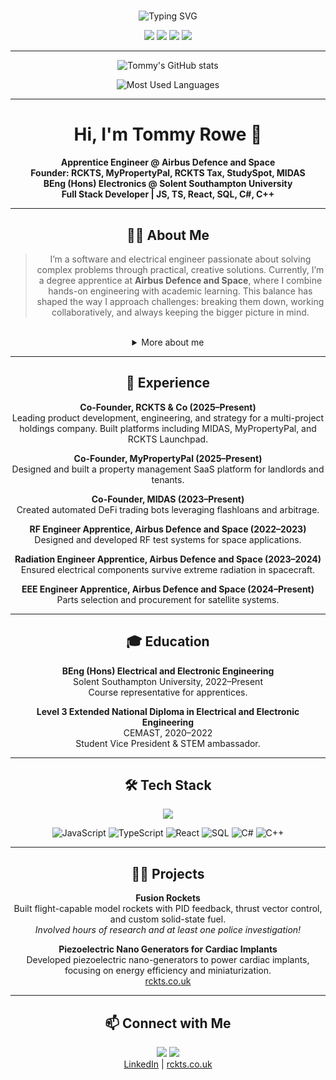 # <p align="center">
<p align="center">
  <img src="https://readme-typing-svg.demolab.com?font=Fira+Code&weight=700&size=28&pause=1000&color=36BCF7&center=true&vCenter=true&width=800&lines=Hi%2C+I'm+Tommy+Rowe+%F0%9F%91%8B;Engineer+%7C+Founder+%7C+Full+Stack+Dev;Building+things+that+matter+%F0%9F%9A%80" alt="Typing SVG" />
</p>

<p align="center">
	<img src="https://img.shields.io/badge/Engineer%20@%20Airbus-003366?style=for-the-badge&logo=airbus&logoColor=white"/>
	<img src="https://img.shields.io/badge/Founder-RCKTS%20%7C%20MyPropertyPal%20%7C%20RCKTS%20Tax%20%7C%20StudySpot-36BCF7?style=for-the-badge"/>
	<img src="https://img.shields.io/badge/BEng%20Electronics-Solent%20Southampton%20Uni-FF5959?style=for-the-badge"/>
	<img src="https://img.shields.io/badge/Full%20Stack%20Dev-JS%20%7C%20TS%20%7C%20React%20%7C%20SQL%20%7C%20C%23%20%7C%20C%2B%2B-FFD700?style=for-the-badge"/>
</p>

<hr/>

<p align="center">
	<img src="https://github-readme-stats.vercel.app/api?username=rubberduckies12&show_icons=true&theme=tokyonight&hide_border=true" alt="Tommy's GitHub stats"/>
</p>
<p align="center">
  <img src="https://github-readme-stats.vercel.app/api/top-langs/?username=rubberduckies12&layout=compact&theme=tokyonight&hide_border=true" alt="Most Used Languages"/>
</p>


---


<div align="center">
	<h1>Hi, I'm Tommy Rowe 👋</h1>
	<b>Apprentice Engineer @ Airbus Defence and Space</b><br/>
	<b>Founder: RCKTS, MyPropertyPal, RCKTS Tax, StudySpot, MIDAS</b><br/>
	<b>BEng (Hons) Electronics @ Solent Southampton University</b><br/>
	<b>Full Stack Developer | JS, TS, React, SQL, C#, C++</b>
</div>

---



<h2 align="center">👨‍💻 About Me</h2>
<div align="center">
<blockquote>
I’m a software and electrical engineer passionate about solving complex problems through practical, creative solutions. Currently, I’m a degree apprentice at <b>Airbus Defence and Space</b>, where I combine hands-on engineering with academic learning. This balance has shaped the way I approach challenges: breaking them down, working collaboratively, and always keeping the bigger picture in mind.
</blockquote>
<br/>
<details>
<summary>More about me</summary>
<p align="center">
Alongside my professional and academic journey, I’ve founded and contributed to several businesses. Each venture has taught me resilience, adaptability, and the importance of building technology that genuinely makes an impact.<br/><br/>
What drives me most is curiosity. I love experimenting with new ideas, bridging hardware and software, and turning concepts into working systems. Whether in aerospace, entrepreneurship, or personal projects, I’m motivated by the opportunity to keep learning and to build things that matter.
</p>
</details>
</div>

---



<h2 align="center">🚀 Experience</h2>
<div align="center">
	<p><b>Co-Founder, RCKTS & Co (2025–Present)</b><br/>Leading product development, engineering, and strategy for a multi-project holdings company. Built platforms including MIDAS, MyPropertyPal, and RCKTS Launchpad.</p>
	<p><b>Co-Founder, MyPropertyPal (2025–Present)</b><br/>Designed and built a property management SaaS platform for landlords and tenants.</p>
	<p><b>Co-Founder, MIDAS (2023–Present)</b><br/>Created automated DeFi trading bots leveraging flashloans and arbitrage.</p>
	<p><b>RF Engineer Apprentice, Airbus Defence and Space (2022–2023)</b><br/>Designed and developed RF test systems for space applications.</p>
	<p><b>Radiation Engineer Apprentice, Airbus Defence and Space (2023–2024)</b><br/>Ensured electrical components survive extreme radiation in spacecraft.</p>
	<p><b>EEE Engineer Apprentice, Airbus Defence and Space (2024–Present)</b><br/>Parts selection and procurement for satellite systems.</p>
</div>

---



<h2 align="center">🎓 Education</h2>
<div align="center">
	<p><b>BEng (Hons) Electrical and Electronic Engineering</b><br/>Solent Southampton University, 2022–Present<br/>Course representative for apprentices.</p>
	<p><b>Level 3 Extended National Diploma in Electrical and Electronic Engineering</b><br/>CEMAST, 2020–2022<br/>Student Vice President & STEM ambassador.</p>
</div>

---


<h2 align="center">🛠️ Tech Stack</h2>

<p align="center">
	<img src="https://skillicons.dev/icons?i=js,ts,react,postgresql,cs,cpp,python,git,linux,azure,vercel"/>
</p>

<p align="center">
	<img alt="JavaScript" src="https://img.shields.io/badge/-JavaScript-black?style=flat-square&logo=javascript">
	<img alt="TypeScript" src="https://img.shields.io/badge/-TypeScript-black?style=flat-square&logo=typescript">
	<img alt="React" src="https://img.shields.io/badge/-React-black?style=flat-square&logo=react">
	<img alt="SQL" src="https://img.shields.io/badge/-SQL-black?style=flat-square&logo=postgresql">
	<img alt="C#" src="https://img.shields.io/badge/-C%23-black?style=flat-square&logo=csharp">
	<img alt="C++" src="https://img.shields.io/badge/-C++-black?style=flat-square&logo=cplusplus">
</p>



---



<h2 align="center">🧑‍🔬 Projects</h2>
<div align="center">
	<p><b>Fusion Rockets</b><br/>Built flight-capable model rockets with PID feedback, thrust vector control, and custom solid-state fuel.<br/><i>Involved hours of research and at least one police investigation!</i></p>
	<p><b>Piezoelectric Nano Generators for Cardiac Implants</b><br/>Developed piezoelectric nano-generators to power cardiac implants, focusing on energy efficiency and miniaturization.<br/><a href="https://www.rckts.co.uk">rckts.co.uk</a></p>
</div>

---



<h2 align="center">📫 Connect with Me</h2>
<div align="center">
	<a href="https://www.linkedin.com/in/tommy-rowe-3a720b338/" target="_blank"><img src="https://img.shields.io/badge/LinkedIn-blue?style=for-the-badge&logo=linkedin"/></a>
	<a href="https://www.rckts.co.uk" target="_blank"><img src="https://img.shields.io/badge/Website-36BCF7?style=for-the-badge&logo=google-chrome&logoColor=white"/></a>
	<br/>
	<a href="https://www.linkedin.com/in/tommy-rowe-3a720b338/">LinkedIn</a> | <a href="https://www.rckts.co.uk">rckts.co.uk</a>
</div>

